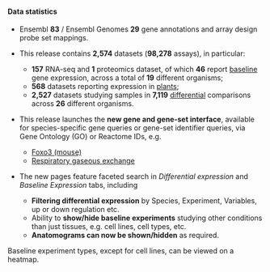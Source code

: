 #### Data statistics

- Ensembl **83** / Ensembl Genomes **29** gene annotations and array design probe set mappings.
- This release contains **2,574** datasets (**98,278** assays), in particular:
    - **157** RNA-seq and **1** proteomics dataset, of which **46** report [baseline](https://www.ebi.ac.uk/gxa/baseline/experiments) gene expression, across a total of **19** different organisms;
    - **568** datasets reporting expression in [plants](https://www.ebi.ac.uk/gxa/plant/experiments);
    - **2,527** datasets studying samples in **7,119** [differential](https://www.ebi.ac.uk/gxa/help/index.html#differential-expression) comparisons across **26** different organisms.

- This release launches the **new gene and gene-set interface**, available for species-specific gene queries or gene-set identifier queries, via Gene Ontology (GO) or Reactome IDs, e.g.
    - [Foxo3 (mouse)](https://www.ebi.ac.uk/gxa/genes/ENSMUSG00000048756)
    - [Respiratory gaseous exchange](https://www.ebi.ac.uk/gxa/genesets/GO:0007585)

- The new pages feature faceted search in _Differential expression_ and _Baseline Expression_ tabs, including
     - **Filtering differential expression** by Species, Experiment, Variables, up or down regulation etc.
     - Ability to **show/hide baseline experiments** studying other conditions than just tissues, e.g. cell lines, cell types, etc.
     - **Anatomograms can now be shown/hidden** as required.

 Baseline experiment types, except for cell lines, can be viewed on a heatmap.
